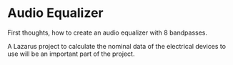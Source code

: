 # Audio Equalizer

First thoughts, how to create an audio equalizer with 8 bandpasses.

A Lazarus project to calculate the nominal data of the electrical devices to use will be an important part of the project.
